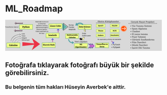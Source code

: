 # ML_Roadmap

![alt text](https://github.com/hevirbek/ML_Roadmap/blob/main/roadmap.png?raw=true)
## Fotoğrafa tıklayarak fotoğrafı büyük bir şekilde görebilirsiniz.

### Bu belgenin tüm hakları Hüseyin Averbek'e aittir.
